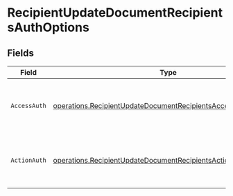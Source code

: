 # RecipientUpdateDocumentRecipientsAuthOptions


## Fields

| Field                                                                                                                                            | Type                                                                                                                                             | Required                                                                                                                                         | Description                                                                                                                                      |
| ------------------------------------------------------------------------------------------------------------------------------------------------ | ------------------------------------------------------------------------------------------------------------------------------------------------ | ------------------------------------------------------------------------------------------------------------------------------------------------ | ------------------------------------------------------------------------------------------------------------------------------------------------ |
| `AccessAuth`                                                                                                                                     | [operations.RecipientUpdateDocumentRecipientsAccessAuthResponse](../../models/operations/recipientupdatedocumentrecipientsaccessauthresponse.md) | :heavy_check_mark:                                                                                                                               | The type of authentication required for the recipient to access the document.                                                                    |
| `ActionAuth`                                                                                                                                     | [operations.RecipientUpdateDocumentRecipientsActionAuthResponse](../../models/operations/recipientupdatedocumentrecipientsactionauthresponse.md) | :heavy_check_mark:                                                                                                                               | The type of authentication required for the recipient to sign the document.                                                                      |